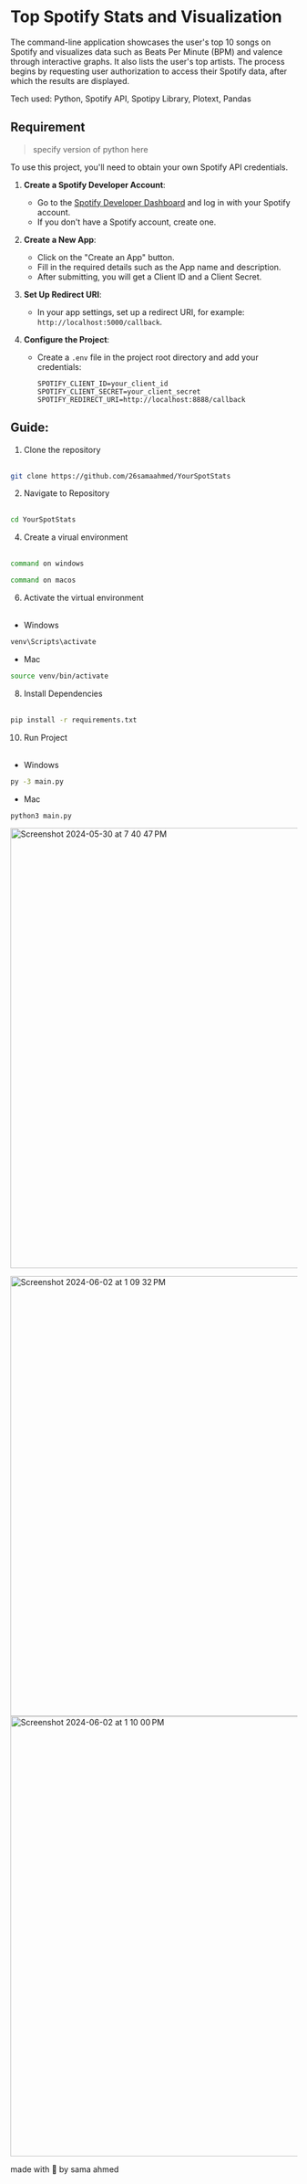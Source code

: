 # Top Spotify Stats and Visualization
The command-line application showcases the user's top 10 songs on Spotify and visualizes data such as Beats Per Minute (BPM) and valence through interactive graphs. It also lists the user's top artists. The process begins by requesting user authorization to access their Spotify data, after which the results are displayed.

Tech used: Python, Spotify API, Spotipy Library, Plotext, Pandas

## Requirement
> specify version of python here

To use this project, you'll need to obtain your own Spotify API credentials.

1. **Create a Spotify Developer Account**:
   - Go to the [Spotify Developer Dashboard](https://developer.spotify.com/dashboard/applications) and log in with your Spotify account.
   - If you don't have a Spotify account, create one.

2. **Create a New App**:
   - Click on the "Create an App" button.
   - Fill in the required details such as the App name and description.
   - After submitting, you will get a Client ID and a Client Secret.

3. **Set Up Redirect URI**:
   - In your app settings, set up a redirect URI, for example: `http://localhost:5000/callback`.

4. **Configure the Project**:
   - Create a `.env` file in the project root directory and add your credentials:
     ```dotenv
     SPOTIFY_CLIENT_ID=your_client_id
     SPOTIFY_CLIENT_SECRET=your_client_secret
     SPOTIFY_REDIRECT_URI=http://localhost:8888/callback
     ```

## Guide:
1. Clone the repository<br><br>
```sh
git clone https://github.com/26samaahmed/YourSpotStats
```

2. Navigate to Repository <br><br>
```sh
cd YourSpotStats
```

4. Create a virual environment<br><br>
 ```sh
 command on windows
 ```
 
 ```sh
 command on macos
 ```
6. Activate the virtual environment<br><br>
- Windows
 ```sh
 venv\Scripts\activate
 ```
   
- Mac
 ```sh
 source venv/bin/activate
 ```

8. Install Dependencies<br><br>
 ```sh
pip install -r requirements.txt
```

10. Run Project<br><br>
- Windows
```sh
py -3 main.py
```
- Mac
```sh
python3 main.py
``` 

<img width="771" alt="Screenshot 2024-05-30 at 7 40 47 PM" src="https://github.com/26samaahmed/userSpotStats/assets/111910374/183547dd-44f9-44f7-8fb6-3bb8acb6f6e2"><br>

<img width="771" alt="Screenshot 2024-06-02 at 1 09 32 PM" src="https://github.com/26samaahmed/YourSpotStats/assets/111910374/24a12811-b0f5-4536-b5a2-7df7cbcad9db">

<img width="771" alt="Screenshot 2024-06-02 at 1 10 00 PM" src="https://github.com/26samaahmed/YourSpotStats/assets/111910374/2bf14f60-e331-4d8f-93b6-d65e666cd928">


made with 💚 by sama ahmed
